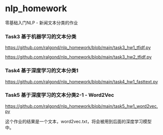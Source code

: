 # nlp_homework
零基础入门NLP - 新闻文本分类的作业

### Task3 基于机器学习的文本分类

https://github.com/ralgond/nlp_homework/blob/main/task3_hw1_tfidf.py

https://github.com/ralgond/nlp_homework/blob/main/task3_hw2_tfidf.py

### Task4 基于深度学习的文本分类1

https://github.com/ralgond/nlp_homework/blob/main/task4_hw1_fasttext.py

### Task5 基于深度学习的文本分类2-1 - Word2Vec

https://github.com/ralgond/nlp_homework/blob/main/task5_hw1_word2vec.py

这个作业的结果是一个文本，word2vec.txt，将会被用到后面的深度学习模型中。
